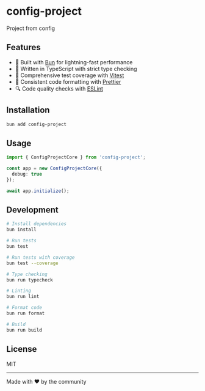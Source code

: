 # config-project

Project from config

## Features

- 🚀 Built with [Bun](https://bun.sh) for lightning-fast performance
- 📝 Written in TypeScript with strict type checking
- 🧪 Comprehensive test coverage with [Vitest](https://vitest.dev/)
- 🎨 Consistent code formatting with [Prettier](https://prettier.io/)
- 🔍 Code quality checks with [ESLint](https://eslint.org/)

## Installation

```bash
bun add config-project
```

## Usage

```typescript
import { ConfigProjectCore } from 'config-project';

const app = new ConfigProjectCore({
  debug: true
});

await app.initialize();
```

## Development

```bash
# Install dependencies
bun install

# Run tests
bun test

# Run tests with coverage
bun test --coverage

# Type checking
bun run typecheck

# Linting
bun run lint

# Format code
bun run format

# Build
bun run build
```

## License

MIT

---

Made with ❤️ by the community